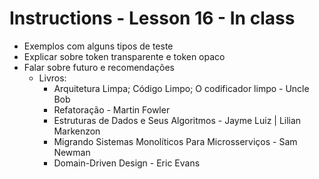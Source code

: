 # Instructions - Lesson 16 - In class

- Exemplos com alguns tipos de teste
- Explicar sobre token transparente e token opaco
- Falar sobre futuro e recomendações
    - Livros:
        - Arquitetura Limpa; Código Limpo; O codificador limpo - Uncle Bob
        - Refatoração - Martin Fowler
        - Estruturas de Dados e Seus Algoritmos - Jayme Luiz | Lilian Markenzon
        - Migrando Sistemas Monolíticos Para Microsserviços - Sam Newman
        - Domain-Driven Design - Eric Evans